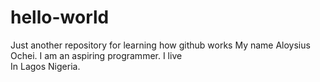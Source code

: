# hello-world
Just another repository for learning how github works
 My name Aloysius Ochei. I am an aspiring programmer. I live  
In Lagos Nigeria.
